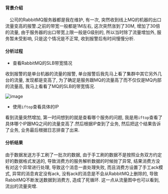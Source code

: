 #### 背景介绍

&emsp;公司的RabbitMQ服务器都是我在维护, 有一次, 突然收到线上MQ的机器的出口流量变高的报警.之前的带宽一般都是1M左右, 这次突然涨到了30M, 增加了30倍的流量, 由于服务器的出口带宽上限一般是G级别的, 所以当时除了流量增加外, 服务暂未受影响, 只是这个情况是不正常, 收到报警后有时间慢慢分析.


#### 分析过程

* 查看RabbitMQ的SLB带宽情况

收到报警的是单台机器的流量的报警, 单台报警后我先马上看了集群中其它另外几台的流量, 发现都是变高了, 为了确定是服务跟MQ的流量高了而不仅仅是MQ内部的流量高, 我马上看看了MQ的SLB的带宽情况.

![image](https://user-images.githubusercontent.com/7486508/44001108-3021a3f6-9e5e-11e8-922e-20ed310bef60.png)


* 使用`iftop`查看具体的IP

看到流量突然增加, 第一时间想到的就是查看哪个服务的问题, 我是用`iftop`查看了具体哪个IP跟MQ之间的流量变高了.然后根据IP查到了业务, 然后把这个结果告诉了业务, 业务最后根据日志排查了出来.


#### 分析结果

由于数据发送方手工刷了一批次的数据, 由于手工刷的数据不是按照业务双方约定好的数据格式发送的, 导致消费方的服务解析数据的时候抛了异常, 结果消费方没有对这个异常进行处理, 导致这个消息一直处理失败, 而且消费方设置了手工ack模式, 异常的消息肯定没有ack, 没有ack的消息是不会从RabbitMQ上删除的, 导致RabbitMQ不断发送数据到消费方, 造成了死循环. 这一点从流量图中也可以看到, 流出的流量突增.